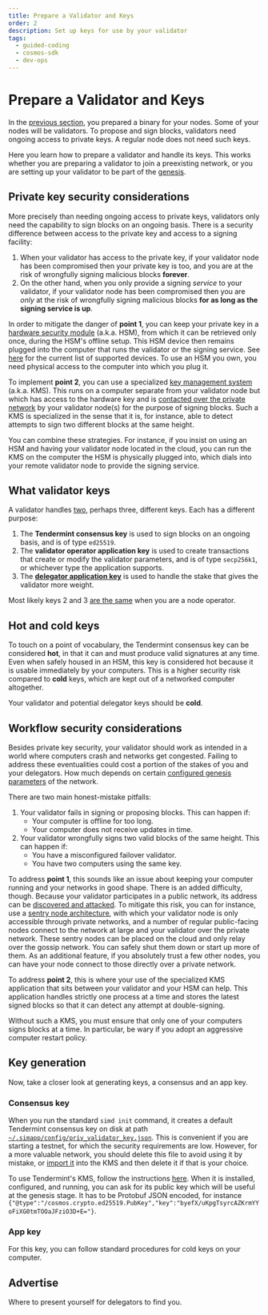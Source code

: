 ```yaml
---
title: Prepare a Validator and Keys
order: 2
description: Set up keys for use by your validator
tags:
  - guided-coding
  - cosmos-sdk
  - dev-ops
---
```


# Prepare a Validator and Keys

In the [previous section](./1-software.md), you prepared a binary for your nodes. Some of your nodes will be validators. To propose and sign blocks, validators need ongoing access to private keys. A regular node does not need such keys.

Here you learn how to prepare a validator and handle its keys. This works whether you are preparing a validator to join a preexisting network, or you are setting up your validator to be part of the [genesis](./genesis.md).

## Private key security considerations

More precisely than needing ongoing access to private keys, validators only need the capability to sign blocks on an ongoing basis. There is a security difference between access to the private key and access to a signing facility:

1. When your validator has access to the private key, if your validator node has been compromised then your private key is too, and you are at the risk of wrongfully signing malicious blocks **forever**.
2. On the other hand, when you only provide a signing _service_ to your validator, if your validator node has been compromised then you are _only_ at the risk of wrongfully signing malicious blocks **for as long as the signing service is up**.

In order to mitigate the danger of **point 1**, you can keep your private key in a [hardware security module](https://hub.cosmos.network/main/validators/validator-faq.html#how-to-handle-key-management) (a.k.a. HSM), from which it can be retrieved only once, during the HSM's offline setup. This HSM device then remains plugged into the computer that runs the validator or the signing service. See [here](https://hub.cosmos.network/main/validators/security.html#key-management-hsm) for the current list of supported devices. To use an HSM you own, you need physical access to the computer into which you plug it.

To implement **point 2**, you can use a specialized [key management system](https://hub.cosmos.network/main/validators/kms/kms.html) (a.k.a. KMS). This runs on a computer separate from your validator node but which has access to the hardware key and is [contacted over the private network](https://github.com/iqlusioninc/tmkms/blob/v0.12.2/README.txsigner.md#architecture) by your validator node(s) for the purpose of signing blocks. Such a KMS is specialized in the sense that it is, for instance, able to detect attempts to sign two different blocks at the same height.

You can combine these strategies. For instance, if you insist on using an HSM and having your validator node located in the cloud, you can run the KMS on the computer the HSM is physically plugged into, which dials into your remote validator node to provide the signing service.

## What validator keys

A validator handles [two](https://hub.cosmos.network/main/validators/validator-faq.html#what-are-the-different-types-of-keys), perhaps three, different keys. Each has a different purpose:

1. The **Tendermint consensus key** is used to sign blocks on an ongoing basis, and is of type `ed25519`.
2. The **validator operator application key** is used to create transactions that create or modify the validator parameters, and is of type `secp256k1`, or whichever type the application supports.
3. The [**delegator application key**](https://hub.cosmos.network/main/validators/validator-faq.html#are-validators-required-to-self-delegate-atom) is used to handle the stake that gives the validator more weight.

Most likely keys 2 and 3 [are the same](https://github.com/cosmos/cosmos-sdk/blob/v0.46.1/proto/cosmos/staking/v1beta1/tx.proto#L45-L47) when you are a node operator.

## Hot and cold keys

To touch on a point of vocabulary, the Tendermint consensus key can be considered **hot**, in that it can and must produce valid signatures at any time. Even when safely housed in an HSM, this key is considered hot because it is usable immediately by your computers. This is a higher security risk compared to **cold** keys, which are kept out of a networked computer altogether.

Your validator and potential delegator keys should be **cold**.

## Workflow security considerations

Besides private key security, your validator should work as intended in a world where computers crash and networks get congested. Failing to address these eventualities could cost a portion of the stakes of you and your delegators. How much depends on certain [configured genesis parameters](https://docs.cosmos.network/v0.46/modules/slashing/08_params.html) of the network.

There are two main honest-mistake pitfalls:

1. Your validator fails in signing or proposing blocks. This can happen if:
    * Your computer is offline for too long.
    * Your computer does not receive updates in time.
2. Your validator wrongfully signs two valid blocks of the same height. This can happen if:
    * You have a misconfigured failover validator.
    * You have two computers using the same key.

To address **point 1**, this sounds like an issue about keeping your computer running and your networks in good shape. There is an added difficulty, though. Because your validator participates in a public network, its address can be [discovered and attacked](https://hub.cosmos.network/main/validators/validator-faq.html#how-can-validators-protect-themselves-from-denial-of-service-attacks). To mitigate this risk, you can for instance, use a [sentry node architecture](./4-network.md#ddos), with which your validator node is only accessible through private networks, and a number of regular public-facing nodes connect to the network at large and your validator over the private network. These sentry nodes can be placed on the cloud and only relay over the gossip network. You can safely shut them down or start up more of them. As an additional feature, if you absolutely trust a few other nodes, you can have your node connect to those directly over a private network.

To address **point 2**, this is where your use of the specialized KMS application that sits between your validator and your HSM can help. This application handles strictly one process at a time and stores the latest signed blocks so that it can detect any attempt at double-signing.

Without such a KMS, you must ensure that only one of your computers signs blocks at a time. In particular, be wary if you adopt an aggressive computer restart policy.

## Key generation

Now, take a closer look at generating keys, a consensus and an app key.

### Consensus key

When you run the standard `simd init` command, it creates a default Tendermint consensus key on disk at path [`~/.simapp/config/priv_validator_key.json`](https://docs.cosmos.network/main/run-node/run-node.html#initialize-the-chain). This is convenient if you are starting a testnet, for which the security requirements are low. However, for a more valuable network, you should delete this file to avoid using it by mistake, or [import it](https://github.com/iqlusioninc/tmkms/blob/v0.12.2/README.txsigner.md#architecture) into the KMS and then delete it if that is your choice.

To use Tendermint's KMS, follow the instructions [here](https://hub.cosmos.network/main/validators/kms/kms.html). When it is installed, configured, and running, you can ask for its public key which will be useful at the genesis stage. It has to be Protobuf JSON encoded, for instance `{"@type":"/cosmos.crypto.ed25519.PubKey","key":"byefX/uKpgTsyrcAZKrmYYoFiXG0tmTOOaJFziO3D+E="}`.

### App key

For this key, you can follow standard procedures for cold keys on your computer.

## Advertise

Where to present yourself for delegators to find you.
